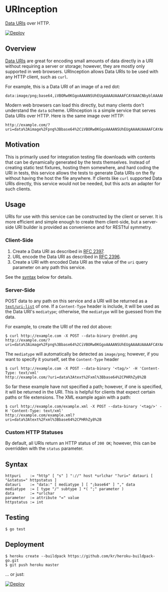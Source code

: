 # URInception
[Data URIs](http://en.wikipedia.org/wiki/Data_URI_scheme) over HTTP.

[![Deploy](https://www.herokucdn.com/deploy/button.png)](https://heroku.com/deploy?template=https://github.com/heroku/urinception)

## Overview
[Data URIs](http://en.wikipedia.org/wiki/Data_URI_scheme) are great for encoding 
small amounts of data directly in a URI without requiring a server or storage; 
however, they are mostly only supported in web browsers. URInception allows
Data URIs to be used with any HTTP client, such as `curl`.

For example, this is a Data URI of an image of a red dot:

    data:image/png;base64,iVBORw0KGgoAAAANSUhEUgAAAAUAAAAFCAYAAACNbyblAAAAHElEQVQI12P4//8/w38GIAXDIBKE0DHxgljNBAAO9TXL0Y4OHwAAAABJRU5ErkJggg==

Modern web browsers can load this directly, but many clients don't understand the `data` scheme. 
URInception is a simple service that serves Data URIs over HTTP. Here is the same image over HTTP:

    http://example.com/?uri=data%3Aimage%2Fpng%3Bbase64%2CiVBORw0KGgoAAAANSUhEUgAAAAUAAAAFCAYAAACNbyblAAAAHElEQVQI12P4%2F%2F8%2Fw38GIAXDIBKE0DHxgljNBAAO9TXL0Y4OHwAAAABJRU5ErkJggg%3D%3D

## Motivation
This is primarily used for integration testing file downloads with contents that can be dynamically
generated by the tests themselves. Instead of creating static test fixtures, hosting them somewhere, 
and hard coding the URI in tests, this service allows the tests to generate Data URIs on the fly
without having the host the file anywhere. If clients like `curl` supported Data URIs directly, 
this service would not be needed, but this acts an adapter for such clients.

## Usage
URIs for use with this service can be constructed by the client or server. It is more efficient and simple enough to create them client-side, but a server-side URI builder is provided as convenience and for RESTful symmetry. 

### Client-Side

1. Create a Data URI as described in [RFC 2397](https://www.ietf.org/rfc/rfc2397.txt).
2. URL encode the Data URI as described in [RFC 2396](http://www.ietf.org/rfc/rfc2396.txt).
3. Create a URI with encoded Data URI as the value of the `uri` query parameter on any path this service.

See the [syntax](#syntax) below for details.

### Server-Side

POST data to any path on this service and a URI will be returned as a 
[`text/uri-list`](http://tools.ietf.org/html/rfc2483) of one. 
If a `Content-Type` header is include, it will be used as the Data URI's `mediatype`;
otherwise, the `mediatype` will be guessed from the data. 

For example, to create the URI of the red dot above:

    $ curl http://example.com -X POST --data-binary @reddot.png
    http://example.com/?uri=data%3Aimage%2Fpng%3Bbase64%2CiVBORw0KGgoAAAANSUhEUgAAAAUAAAAFCAYAAACNbyblAAAAHElEQVQI12P4%2F%2F8%2Fw38GIAXDIBKE0DHxgljNBAAO9TXL0Y4OHwAAAABJRU5ErkJggg%3D%3D

The `mediatype` will automatically be detected as `image/png`; however, if you want to specify it yourself, set the `Content-Type` header

    $ curl http://example.com -X POST --data-binary '<tag/>' -H 'Content-Type: text/xml'
    http://example.com/?uri=data%3Atext%2Fxml%3Bbase64%2CPHRhZy8%2B

So far these example have not specified a path; however, if one is specified, it will be returned in the URI. This is helpful for clients that expect certain paths or file extensions. The XML example again with a path:

    $ curl http://example.com/example.xml -X POST --data-binary '<tag/>' -H 'Content-Type: text/xml'
    http://example.com/example.xml?uri=data%3Atext%2Fxml%3Bbase64%2CPHRhZy8%2B

### Custom HTTP Statuses

By default, all URIs return an HTTP status of `200 OK`; however, this can be overridden with the `status` parameter.

## Syntax
```
httpuri    := "http" [ "s" ] "://" host *urlchar "?uri=" datauri [ "&status=" httpstatus ]
datauri    := "data:" [ mediatype ] [ ";base64" ] "," data
mediatype  := [ type "/" subtype ] *( ";" parameter )
data       := *urlchar
parameter  := attribute "=" value
httpstatus := int 
```

## Testing

    $ go test

## Deployment

    $ heroku create --buildpack https://github.com/kr/heroku-buildpack-go.git
    $ git push heroku master
    
... or just:

[![Deploy](https://www.herokucdn.com/deploy/button.png)](https://heroku.com/deploy?template=https://github.com/heroku/urinception)
